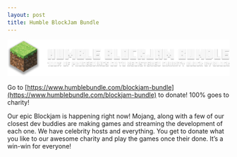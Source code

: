 ```yaml
---
layout: post
title: Humble BlockJam Bundle
---
```

<a href="https://www.humblebundle.com/blockjam-bundle"><img src="/img/humble_blockjam_bundle_540.png" alt="Humble BlockJam"></a>

Go to [https://www.humblebundle.com/blockjam-bundle](https://www.humblebundle.com/blockjam-bundle) to donate! 100% goes to charity!

Our epic Blockjam is happening right now! Mojang, along with a few of our closest dev buddies are making games and streaming the development of each one. We have celebrity hosts and everything. You get to donate what you like to our awesome charity and play the games once their done. It’s a win-win for everyone!